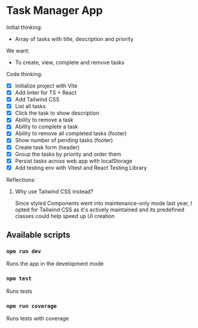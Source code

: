 # Task Manager App

Initial thinking:

- Array of tasks with title, description and priority

 We want:

- To create, view, complete and remove tasks

Code thinking:

- [x] Initialize project with Vite
- [x] Add linter for TS + React
- [x] Add Tailwind CSS
- [x] List all tasks
- [x] Click the task to show description
- [x] Ability to remove a task
- [x] Ability to complete a task
- [x] Ability to remove all completed tasks (footer)
- [x] Show number of pending tasks (footer)
- [x] Create task form (header)
- [x] Group the tasks by priority and order them
- [x] Persist tasks across web app with localStorage
- [x] Add testing env with Vitest and React Testing Library

Reflections:

1. Why use Tailwind CSS instead?
    
    Since styled Components went into maintenance-only mode last year, I opted for Tailwind CSS as it's actively maintained and its predefined classes could help speed up UI creation

## Available scripts

### `npm run dev`

Runs the app in the development mode

###  `npm test`

Runs tests

###  `npm run coverage`

Runs tests with coverage
